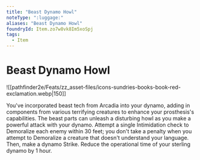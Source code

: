 ```yaml
---
title: "Beast Dynamo Howl"
noteType: ":luggage:"
aliases: "Beast Dynamo Howl"
foundryId: Item.zo7w8vk8Im5xoSpj
tags:
  - Item
---
```


# Beast Dynamo Howl
![[pathfinder2e/Feats/zz_asset-files/icons-sundries-books-book-red-exclamation.webp|150]]

You've incorporated beast tech from Arcadia into your dynamo, adding in components from various terrifying creatures to enhance your prosthesis's capabilities. The beast parts can unleash a disturbing howl as you make a powerful attack with your dynamo. Attempt a single Intimidation check to Demoralize each enemy within 30 feet; you don't take a penalty when you attempt to Demoralize a creature that doesn't understand your language. Then, make a dynamo Strike. Reduce the operational time of your sterling dynamo by 1 hour.
